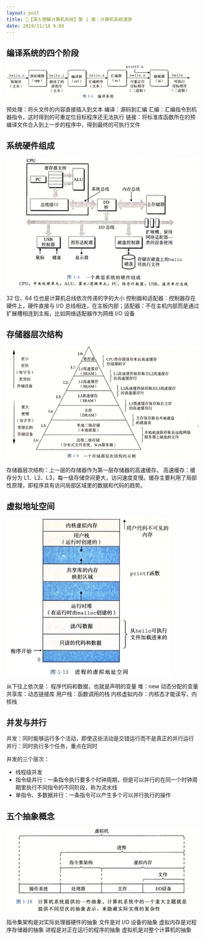 ```yaml
---
layout: post
title: 📔【深入理解计算机系统】第 1 章：计算机系统漫游
date: 2019/11/18 9:00
---
```


## 编译系统的四个阶段
![](/media/15740402009251.jpg)

预处理：将头文件的内容直接插入到文本
编译：源码到汇编
汇编：汇编指令到机器指令，这时得到的可重定位目标程序还无法执行
链接：将标准库函数所在的预编译文件合入到上一步的程序中，得到最终的可执行文件

## 系统硬件组成
![](/media/15740402139451.jpg)

32 位、64 位也是计算机总线依次传递的字的大小
控制器和适配器：控制器存在硬件上，硬件直接与 I/O 总线相连，在主板内部；适配器：不在主机内部而是通过扩展槽相连到主板，比如网络适配器作为网络 I/O 设备

## 存储器层次结构
![](/media/15740402238915.jpg)

存储器层次结构：上一层的存储器作为第一层存储器的高速缓存。
高速缓存：缓存分为 L1、L2、L3，每一级存储空间更大，访问速度变慢。缓存主要利用了局部性原理，即程序具有访问局部区域里的数据和代码的趋势。

## 虚拟地址空间
![](/media/15740402290522.jpg)

从下往上依次是：
程序代码和数据，也就是声明的变量
堆：new 动态分配的变量
共享库：动态链接库
用户栈：函数调用的栈
内核虚拟内存：内核态才能读写，内核栈

## 并发与并行

并发：同时能够运行多个活动，即使这些活动是交错运行而不是真正的并行运行
并行：同时执行多个任务，重点在同时

并发的三个层次：

- 线程级并发
- 指令级并行：一条指令执行要多个时钟周期，但是可以并行的在同一个时钟周期里执行不同指令的不同阶段，称为流水线
- 单指令、多数据并行：一条指令可以产生多个可以并行执行的操作

## 五个抽象概念
![](/media/15740402390128.jpg)

指令集架构是对实际处理器硬件的抽象
文件是对 I/O 设备的抽象
虚拟内存是对程序存储器的抽象
进程是对正在运行的程序的抽象
虚拟机是对整个计算机的抽象
